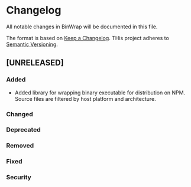 <!-- markdownlint-disable MD024 -->

# Changelog

All notable changes in BinWrap will be documented in this file.

The format is based on [Keep a Changelog](https://keepachangelog.com/en/1.1.0/).
THis project adheres to [Semantic Versioning](https://semver.org/spec/v2.0.0.html).

## [UNRELEASED]

### Added

- Added library for wrapping binary executable for distribution on NPM.
  Source files are filtered by host platform and architecture.

### Changed

### Deprecated

### Removed

### Fixed

### Security
